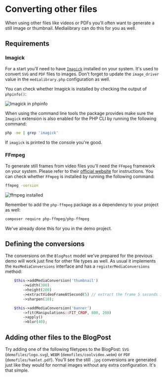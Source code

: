 # Converting other files

When using other files like videos or PDFs you'll often want to generate a still image or thumbnail. Medialibrary can do this for you as well.

## Requirements

### Imagick

For a start you'll need to have [`Imagick`](http://php.net/manual/en/imagick.setup.php) installed on your system. It's used to convert `SVG` and `PDF` files to images. Don't forget to update the `image_driver` value in the `medialibrary.php` configuration as well.

You can check whether Imagick is installed by checking the output of `phpinfo()`:

![Imagick in phpinfo](https://docs.spatie.be/images/medialibrary/tutorial/imagick-enabled.jpg)

When using the command line tools the package provides make sure the `Imagick` extension is also enabled for the PHP CLI by running the following command:

```bash
php -me | grep 'imagick'
```

If `imagick` is printed to the console you're good.

### FFmpeg

To generate still frames from video files you'll need the `FFmpeg` framework on your system. Please refer to their [official website](https://ffmpeg.org/download.html) for instructions. You can check whether `FFmpeg` is installed by running the following command:

```bash
ffmpeg -version
```

![ffmpeg installed](https://docs.spatie.be/images/medialibrary/tutorial/ffmpeg-version.jpg)

Remember to add the `php-ffmpeg` package as a dependency to your project as well:

```bash
composer require php-ffmpeg/php-ffmpeg
```

We've already done this for you in the demo project.

## Defining the conversions

The conversions on the `BlogPost` model we've prepared for the previous demo will work just fine for other file types as well. As usual it implements the `HasMediaConversions` interface and has a `registerMediaConversions` method:

```php
    $this->addMediaConversion('thumbnail')
        ->width(300)
        ->height(200)
        ->extractVideoFrameAtSecond(5) // extract the frame 5 seconds in when applicable
        ->sharpen(10);

    $this->addMediaConversion('banner')
        ->fit(Manipulations::FIT_CROP, 800, 200)
        ->apply()
        ->blur(40);
```

## Adding other files to the BlogPost

Try adding one of the following filetypes to the BlogPost: `SVG` (`demofiles/logo.svg`), `WEBM` (`demofiles/coolvideo.webm`) or `PDF` (`demofiles/hamlet.pdf`). You'll see the still `.jpg` conversions are generated just like they would for normal images without any extra configuration. It's that simple.
